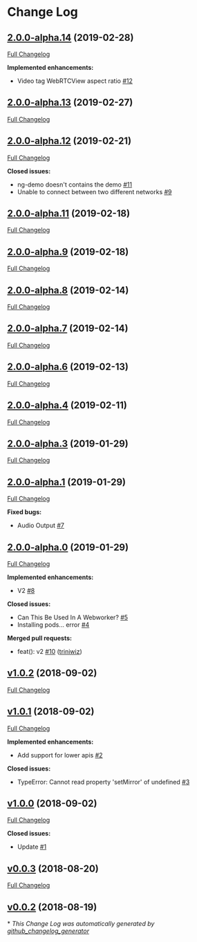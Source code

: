 # Change Log

## [2.0.0-alpha.14](https://github.com/triniwiz/nativescript-webrtc/tree/2.0.0-alpha.14) (2019-02-28)
[Full Changelog](https://github.com/triniwiz/nativescript-webrtc/compare/2.0.0-alpha.13...2.0.0-alpha.14)

**Implemented enhancements:**

- Video tag WebRTCView  aspect ratio [\#12](https://github.com/triniwiz/nativescript-webrtc/issues/12)

## [2.0.0-alpha.13](https://github.com/triniwiz/nativescript-webrtc/tree/2.0.0-alpha.13) (2019-02-27)
[Full Changelog](https://github.com/triniwiz/nativescript-webrtc/compare/2.0.0-alpha.12...2.0.0-alpha.13)

## [2.0.0-alpha.12](https://github.com/triniwiz/nativescript-webrtc/tree/2.0.0-alpha.12) (2019-02-21)
[Full Changelog](https://github.com/triniwiz/nativescript-webrtc/compare/2.0.0-alpha.11...2.0.0-alpha.12)

**Closed issues:**

- ng-demo doesn't contains the demo [\#11](https://github.com/triniwiz/nativescript-webrtc/issues/11)
- Unable to connect between two different networks [\#9](https://github.com/triniwiz/nativescript-webrtc/issues/9)

## [2.0.0-alpha.11](https://github.com/triniwiz/nativescript-webrtc/tree/2.0.0-alpha.11) (2019-02-18)
[Full Changelog](https://github.com/triniwiz/nativescript-webrtc/compare/2.0.0-alpha.9...2.0.0-alpha.11)

## [2.0.0-alpha.9](https://github.com/triniwiz/nativescript-webrtc/tree/2.0.0-alpha.9) (2019-02-18)
[Full Changelog](https://github.com/triniwiz/nativescript-webrtc/compare/2.0.0-alpha.8...2.0.0-alpha.9)

## [2.0.0-alpha.8](https://github.com/triniwiz/nativescript-webrtc/tree/2.0.0-alpha.8) (2019-02-14)
[Full Changelog](https://github.com/triniwiz/nativescript-webrtc/compare/2.0.0-alpha.7...2.0.0-alpha.8)

## [2.0.0-alpha.7](https://github.com/triniwiz/nativescript-webrtc/tree/2.0.0-alpha.7) (2019-02-14)
[Full Changelog](https://github.com/triniwiz/nativescript-webrtc/compare/2.0.0-alpha.6...2.0.0-alpha.7)

## [2.0.0-alpha.6](https://github.com/triniwiz/nativescript-webrtc/tree/2.0.0-alpha.6) (2019-02-13)
[Full Changelog](https://github.com/triniwiz/nativescript-webrtc/compare/2.0.0-alpha.4...2.0.0-alpha.6)

## [2.0.0-alpha.4](https://github.com/triniwiz/nativescript-webrtc/tree/2.0.0-alpha.4) (2019-02-11)
[Full Changelog](https://github.com/triniwiz/nativescript-webrtc/compare/2.0.0-alpha.3...2.0.0-alpha.4)

## [2.0.0-alpha.3](https://github.com/triniwiz/nativescript-webrtc/tree/2.0.0-alpha.3) (2019-01-29)
[Full Changelog](https://github.com/triniwiz/nativescript-webrtc/compare/2.0.0-alpha.1...2.0.0-alpha.3)

## [2.0.0-alpha.1](https://github.com/triniwiz/nativescript-webrtc/tree/2.0.0-alpha.1) (2019-01-29)
[Full Changelog](https://github.com/triniwiz/nativescript-webrtc/compare/2.0.0-alpha.0...2.0.0-alpha.1)

**Fixed bugs:**

- Audio Output [\#7](https://github.com/triniwiz/nativescript-webrtc/issues/7)

## [2.0.0-alpha.0](https://github.com/triniwiz/nativescript-webrtc/tree/2.0.0-alpha.0) (2019-01-29)
[Full Changelog](https://github.com/triniwiz/nativescript-webrtc/compare/v1.0.2...2.0.0-alpha.0)

**Implemented enhancements:**

- V2  [\#8](https://github.com/triniwiz/nativescript-webrtc/issues/8)

**Closed issues:**

- Can This Be Used In A Webworker? [\#5](https://github.com/triniwiz/nativescript-webrtc/issues/5)
- Installing pods... error [\#4](https://github.com/triniwiz/nativescript-webrtc/issues/4)

**Merged pull requests:**

- feat\(\): v2 [\#10](https://github.com/triniwiz/nativescript-webrtc/pull/10) ([triniwiz](https://github.com/triniwiz))

## [v1.0.2](https://github.com/triniwiz/nativescript-webrtc/tree/v1.0.2) (2018-09-02)
[Full Changelog](https://github.com/triniwiz/nativescript-webrtc/compare/v1.0.1...v1.0.2)

## [v1.0.1](https://github.com/triniwiz/nativescript-webrtc/tree/v1.0.1) (2018-09-02)
[Full Changelog](https://github.com/triniwiz/nativescript-webrtc/compare/v1.0.0...v1.0.1)

**Implemented enhancements:**

- Add support for lower apis [\#2](https://github.com/triniwiz/nativescript-webrtc/issues/2)

**Closed issues:**

-  TypeError: Cannot read property 'setMirror' of undefined [\#3](https://github.com/triniwiz/nativescript-webrtc/issues/3)

## [v1.0.0](https://github.com/triniwiz/nativescript-webrtc/tree/v1.0.0) (2018-09-02)
[Full Changelog](https://github.com/triniwiz/nativescript-webrtc/compare/v0.0.3...v1.0.0)

**Closed issues:**

- Update [\#1](https://github.com/triniwiz/nativescript-webrtc/issues/1)

## [v0.0.3](https://github.com/triniwiz/nativescript-webrtc/tree/v0.0.3) (2018-08-20)
[Full Changelog](https://github.com/triniwiz/nativescript-webrtc/compare/v0.0.2...v0.0.3)

## [v0.0.2](https://github.com/triniwiz/nativescript-webrtc/tree/v0.0.2) (2018-08-19)


\* *This Change Log was automatically generated by [github_changelog_generator](https://github.com/skywinder/Github-Changelog-Generator)*